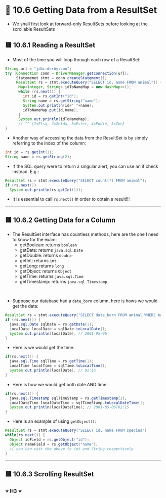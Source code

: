 <link href="../../styles.css" rel="stylesheet"></link>

# 🧠 10.6 Getting Data from a ResultSet
* We shall first look at forward-only ResultSets before looking at the scrollable ResultSets

## 🟥 10.6.1 Reading a ResultSet
* Most of the time you will loop through each row of a ResultSet:
```java
String url = "jdbc:derby:zoo";
try (Connection conn = DriverManager.getConnection(url);
     Statemenet stmt = conn.createStatement();
     ResultSet rs = stmt.executeQuery("SELECT id, name FROM animal")) {
      Map<Integer, String> idToNameMap = new HashMap<>();
      while (rs.next()) {
        int id = rs.getInt("id");
        String name = rs.getString("name");
        System.out.println(id+" "+name);
        idToNameMap.put(id,name);
      }
      System.out.println(idToNameMap); 
      // ^^ {1=Elsa, 2=Zelda, 3=Ester, 4=Eddie, 5=Zoe}
}
```

* Another way of accessing the data from the ResultSet is by simply referring to the index of the column:
```java
int id = rs.getInt(1);
String name = rs.getString(2);
``` 

* If the SQL query were to return a singular alert, you can use an if check instead. E.g.:
```java
ResultSet rs = stmt.executeQuery("SELECT count(*) FROM animal");
if (rs.next())
  System.out.println(rs.getInt(1));
```

* It is essential to call `rs.next()` in order to obtain a result!!!
<hr>

## 🟥 10.6.2 Getting Data for a Column
* The ResultSet interface has countless methods, here are the one I need to know for the exam:
  - getBoolean: returns `boolean`
  - getDate: returns `java.sql.Date`
  - getDouble: returns `double`
  - getInt: returns `int`
  - getLong: returns `long`
  - getObject: returns `Object`
  - getTime: returns `java.sql.Time`
  - getTimestamp: returns `java.sql.Timestamp`

<br>

* Suppose our database had a `date_born` column, here is hows we would get the data:
```java
ResultSet rs = stmt.executeQuery("SELECT date_born FROM animal WHERE name = `Elsa`");
if (rs.next()) {
  java.sql.Date sqlDate = rs.getDate(1);
  LocalDate localDate = sqlDate.toLocalDate();
  System.out.println(localDate); // 2001-05-06
}
```
* Here is we would get the time:
```java
if(rs.next()) {
  java.sql.Time sqlTime = rs.getTime(1);
  LocalTime localTime = sqlTime.toLocalTime();
  System.out.println(localDate); // 02:15
}
```
* Here is how we would get both date AND time:
```java
if(rs.next()) {
  java.sql.Timestamp sqlTimeStamp = rs.getTimestamp(1);
  LocalDateTime localDateTime = sqlTimeStamp.toLocalDateTime();
  System.out.println(localDateTime); // 2001-05-06T02:15
}
```
* Here is an example of using `getObject()`:
```java
ResultSet rs = stmt.executeQuery("SELECT id, name FROM species")
while(rs.next()) {
  Object idField = rs.getObject("id");
  Object nameField = rs.getObject("name");
  // you can cast the above to int and String respectively
}
```
<hr>

## 🟥 10.6.3 Scrolling ResultSet


### ⭐ H3 ⭐